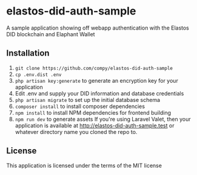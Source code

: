 # elastos-did-auth-sample
A sample application showing off webapp authentication with the Elastos DID blockchain and Elaphant Wallet

## Installation
1. `git clone https://github.com/compy/elastos-did-auth-sample`
2. `cp .env.dist .env`
3. `php artisan key:generate` to generate an encryption key for your application
4. Edit .env and supply your DID information and database credentials
5. `php artisan migrate` to set up the initial database schema
6. `composer install` to install composer dependencies
7. `npm install` to install NPM dependencies for frontend building
8. `npm run dev` to generate assets
If you're using Laravel Valet, then your application is available at http://elastos-did-auth-sample.test or whatever directory name you cloned the repo to.

## License
This application is licensed under the terms of the MIT license
